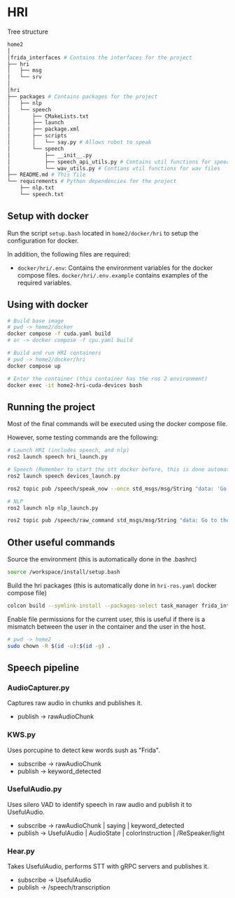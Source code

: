 # HRI

Tree structure

```bash
home2
│
│frida_interfaces # Contains the interfaces for the project
├── hri
│   ├── msg
│   └── srv
│
│hri
├── packages # Contains packages for the project
│   ├── nlp
│   └── speech
│       ├── CMakeLists.txt
│       ├── launch
│       ├── package.xml
│       ├── scripts
│       │   └── say.py # Allows robot to speak
│       └── speech
│           ├── __init__.py
│           ├── speech_api_utils.py # Contains util functions for speech
│           └── wav_utils.py # Contians util functions for wav files
├── README.md # This file
└── requirements # Python dependencies for the project
    ├── nlp.txt
    └── speech.txt
```


## Setup with docker

Run the script `setup.bash` located in `home2/docker/hri` to setup the configuration for docker.

In addition, the following files are required:
- `docker/hri/.env`: Contains the environment variables for the docker compose files. `docker/hri/.env.example` contains examples of the required variables.


## Using with docker

```bash
# Build base image
# pwd -> home2/docker
docker compose -f cuda.yaml build
# or -> docker compose -f cpu.yaml build

# Build and run HRI containers
# pwd -> home2/docker/hri
docker compose up

# Enter the container (this container has the ros 2 environment)
docker exec -it home2-hri-cuda-devices bash

```

## Running the project

Most of the final commands will be executed using the docker compose file.

However, some testing commands are the following:

```bash
# Launch HRI (includes speech, and nlp)
ros2 launch speech hri_launch.py

# Speech (Remember to start the stt docker before, this is done automatically if running the hri docker compose file)
ros2 launch speech devices_launch.py

ros2 topic pub /speech/speak_now --once std_msgs/msg/String "data: 'Go to the kitchen and grab cookies'"

# NLP
ros2 launch nlp nlp_launch.py

ros2 topic pub /speech/raw_command std_msgs/msg/String "data: Go to the kitchen and grab cookies" --once
```

## Other useful commands

Source the environment (this is automatically done in the .bashrc)
```bash
source /workspace/install/setup.bash
```

Build the hri packages (this is automatically done in `hri-ros.yaml` docker compose file)
```bash
colcon build --symlink-install --packages-select task_manager frida_interfaces frida_constants speech nlp embeddings
```

Enable file permissions for the current user, this is useful if there is a mismatch between the user in the container and the user in the host.
```bash
# pwd -> home2
sudo chown -R $(id -u):$(id -g) .
```

## Speech pipeline

### AudioCapturer.py

Captures raw audio in chunks and publishes it.

- publish -> rawAudioChunk

### KWS.py

Uses porcupine to detect kew words sush as "Frida".

- subscribe -> rawAudioChunk
- publish -> keyword_detected

### UsefulAudio.py

Uses silero VAD to identify speech in raw audio and publish it to UsefulAudio.

- subscribe
    -> rawAudioChunk
    | saying
    | keyword_detected
- publish
    -> UsefulAudio
    | AudioState
    | colorInstruction
    | /ReSpeaker/light

### Hear.py

Takes UsefulAudio, performs STT with gRPC servers and publishes it.

- subscribe -> UsefulAudio
- publish -> /speech/transcription